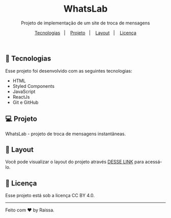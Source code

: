 <h1 align="center"> WhatsLab </h1>

<p align="center">
Projeto de implementação de um site de troca de mensagens
</p>

<p align="center">
  <a href="#-tecnologias">Tecnologias</a>&nbsp;&nbsp;&nbsp;|&nbsp;&nbsp;&nbsp;
  <a href="#-projeto">Projeto</a>&nbsp;&nbsp;&nbsp;|&nbsp;&nbsp;&nbsp;
  <a href="#-layout">Layout</a>&nbsp;&nbsp;&nbsp;|&nbsp;&nbsp;&nbsp;
  <a href="#memo-licença">Licença</a>
</p>

<br>

## 🚀 Tecnologias

Esse projeto foi desenvolvido com as seguintes tecnologias:

- HTML
- Styled Components
- JavaScript
- ReactJs
- Git e GitHub

## 💻 Projeto

WhatsLab - projeto de troca de mensagens instantâneas.

## 🔖 Layout

Você pode visualizar o layout do projeto através [DESSE LINK](https://www.figma.com/community/file/1144665616164957058) para acessá-lo.

## :memo: Licença

Esse projeto está sob a licença CC BY 4.0.

---

Feito com ♥ by Raissa.